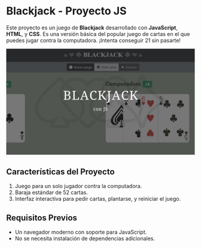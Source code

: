 # Blackjack - Proyecto JS

Este proyecto es un juego de **Blackjack** desarrollado con **JavaScript**, **HTML**, y **CSS**. Es una versión básica del popular juego de cartas en el que puedes jugar contra la computadora. ¡Intenta conseguir 21 sin pasarte!

![Imagen del proyecto](assets/Img/blackjack.jpg)

## Características del Proyecto  
1. Juego para un solo jugador contra la computadora.
2. Baraja estándar de 52 cartas.
3. Interfaz interactiva para pedir cartas, plantarse, y reiniciar el juego.

## Requisitos Previos  
- Un navegador moderno con soporte para JavaScript.
- No se necesita instalación de dependencias adicionales.
